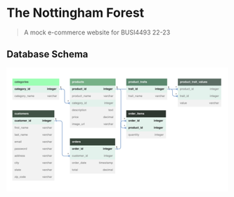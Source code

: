 # The Nottingham Forest
> A mock e-commerce website for BUSI4493 22-23
## Database Schema
![schema](./README/schema.png)